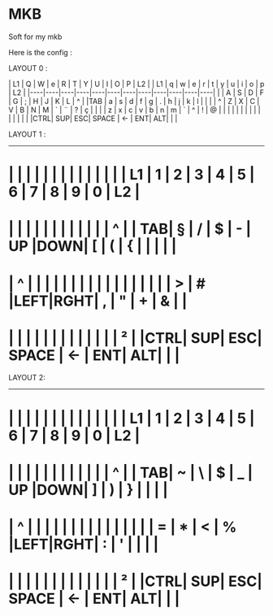 # MKB
Soft for my mkb

Here is the config :


 LAYOUT 0 :


 | L1 | Q  | W  | e  | R  | T  | Y  | U  | I  | O  | P  | L2 |
 | L1 | q  | w  | e  | r  | t  | y  | u  | i  | o  | p  | L2 |
 |----|----|----|----|----|----|----|----|----|----|----|----|
 |    | A  | S  | D  | F  | G  | ;  | H  | J  | K  | L  | ^  |
 |TAB | a  | s  | d  | f  | g  | .  | h  | j  | k  | l  | |  |
 | ^  | Z  | X  | C  | V  | B  | N  | M  | `  | ¨  | ?  | ç  |
 | |  | z  | x  | c  | v  | b  | n  | m  | ´  | ^  | !  | @  |
 |    |    |    |    |    |         |    |    |    |    |    |
 |    |    |CTRL| SUP| ESC|  SPACE  | <- | ENT| ALT|    |    |





 LAYOUT 1 :
  ____ ____ ____ ____ ____ ____ ____ ____ ____ ____ ____ ____
 |    |    |    |    |    |    |    |    |    |    |    |    |
 | L1 | 1  | 2  | 3  | 4  | 5  | 6  | 7  | 8  | 9  | 0  | L2 |
 =============================================================
 |    |    |    |    |    |    |    |    |    |    |    |  ^ |
 | TAB|  § |  / |  $ |  - | UP |DOWN| [  |  ( |  { |  | |  | |
 =============================================================
 |  ^ |    |    |    |    |    |    |    |    |    |    |    |
 |  | |    |    |  > |  # |LEFT|RGHT| ,  |  " | +  | &  |    |
 =============================================================
 |    |    |    |    |    |         |    |    |    |    |    |
 | ²  |    |CTRL| SUP| ESC|  SPACE  | <- | ENT| ALT|    |    |
 =============================================================





 LAYOUT 2:
  ____ ____ ____ ____ ____ ____ ____ ____ ____ ____ ____ ____
 |    |    |    |    |    |    |    |    |    |    |    |    |
 | L1 | 1  | 2  | 3  | 4  | 5  | 6  | 7  | 8  | 9  | 0  | L2 |
 =============================================================
 |    |    |    |    |    |    |    |    |    |    |    |  ^ |
 | TAB|  ~ |  \ |  $ |  _ | UP |DOWN| ]  |  ) |  } |    |  | |
 =============================================================
 |  ^ |    |    |    |    |    |    |    |    |    |    |    |
 |  | |  = | *  | <  |  % |LEFT|RGHT| :  |  ' |    |    |    |
 =============================================================
 |    |    |    |    |    |         |    |    |    |    |    |
 | ²  |    |CTRL| SUP| ESC|  SPACE  | <- | ENT| ALT|    |    |
 =============================================================




